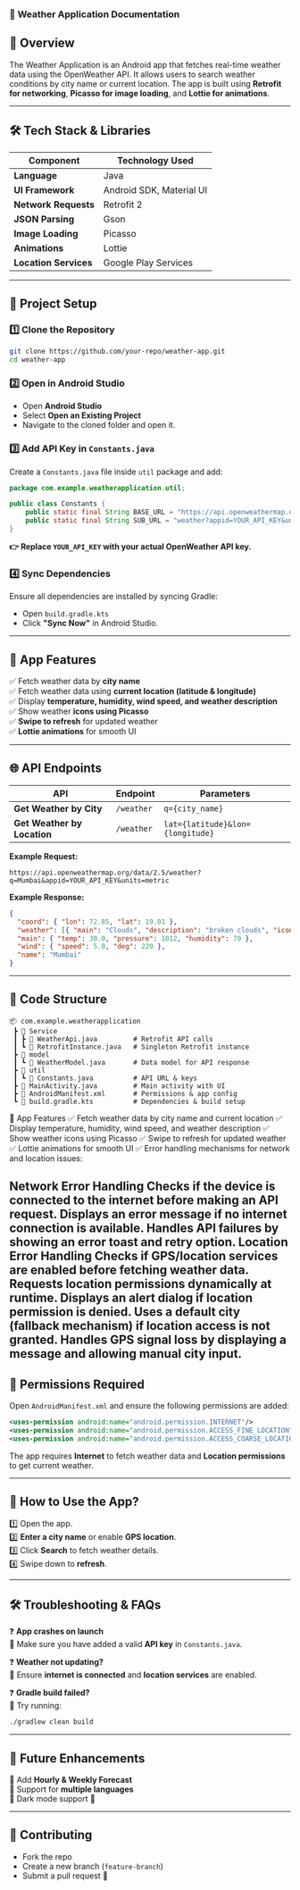 
### 📌 **Weather Application Documentation**  

## 📖 **Overview**  
The Weather Application is an Android app that fetches real-time weather data using the OpenWeather API. It allows users to search weather conditions by city name or current location. The app is built using **Retrofit for networking**, **Picasso for image loading**, and **Lottie for animations**.  

---

## 🛠 **Tech Stack & Libraries**  

| Component      | Technology Used |
|---------------|----------------|
| **Language**  | Java |
| **UI Framework** | Android SDK, Material UI |
| **Network Requests** | Retrofit 2 |
| **JSON Parsing** | Gson |
| **Image Loading** | Picasso |
| **Animations** | Lottie |
| **Location Services** | Google Play Services |

---

## 🚀 **Project Setup**  

### **1️⃣ Clone the Repository**
```sh
git clone https://github.com/your-repo/weather-app.git
cd weather-app
```

### **2️⃣ Open in Android Studio**  
- Open **Android Studio**
- Select **Open an Existing Project**  
- Navigate to the cloned folder and open it.  

### **3️⃣ Add API Key in `Constants.java`**  
Create a `Constants.java` file inside `util` package and add:  
```java
package com.example.weatherapplication.util;

public class Constants {
    public static final String BASE_URL = "https://api.openweathermap.org/data/2.5/";
    public static final String SUB_URL = "weather?appid=YOUR_API_KEY&units=metric";
}
```
**👉 Replace `YOUR_API_KEY` with your actual OpenWeather API key.**  

### **4️⃣ Sync Dependencies**  
Ensure all dependencies are installed by syncing Gradle:  
- Open `build.gradle.kts`  
- Click **"Sync Now"** in Android Studio.  

---

## 📲 **App Features**  

✅ Fetch weather data by **city name**  
✅ Fetch weather data using **current location (latitude & longitude)**  
✅ Display **temperature, humidity, wind speed, and weather description**  
✅ Show weather **icons using Picasso**  
✅ **Swipe to refresh** for updated weather  
✅ **Lottie animations** for smooth UI  

---

## 🌐 **API Endpoints**  

| API | Endpoint | Parameters |
|-----|----------|------------|
| **Get Weather by City** | `/weather` | `q={city_name}` |
| **Get Weather by Location** | `/weather` | `lat={latitude}&lon={longitude}` |

**Example Request:**  
```plaintext
https://api.openweathermap.org/data/2.5/weather?q=Mumbai&appid=YOUR_API_KEY&units=metric
```

**Example Response:**
```json
{
  "coord": { "lon": 72.85, "lat": 19.01 },
  "weather": [{ "main": "Clouds", "description": "broken clouds", "icon": "04d" }],
  "main": { "temp": 30.0, "pressure": 1012, "humidity": 70 },
  "wind": { "speed": 5.0, "deg": 220 },
  "name": "Mumbai"
}
```

---

## 📜 **Code Structure**  

```
📦 com.example.weatherapplication
 ┣ 📂 Service
 ┃ ┣ 📜 WeatherApi.java         # Retrofit API calls
 ┃ ┗ 📜 RetrofitInstance.java   # Singleton Retrofit instance
 ┣ 📂 model
 ┃ ┗ 📜 WeatherModel.java       # Data model for API response
 ┣ 📂 util
 ┃ ┗ 📜 Constants.java          # API URL & keys
 ┣ 📜 MainActivity.java         # Main activity with UI
 ┣ 📜 AndroidManifest.xml       # Permissions & app config
 ┗ 📜 build.gradle.kts          # Dependencies & build setup
```
📲 App Features
✅ Fetch weather data by city name and current location
✅ Display temperature, humidity, wind speed, and weather description
✅ Show weather icons using Picasso
✅ Swipe to refresh for updated weather
✅ Lottie animations for smooth UI
✅ Error handling mechanisms for network and location issues:

Network Error Handling
Checks if the device is connected to the internet before making an API request.
Displays an error message if no internet connection is available.
Handles API failures by showing an error toast and retry option.
Location Error Handling
Checks if GPS/location services are enabled before fetching weather data.
Requests location permissions dynamically at runtime.
Displays an alert dialog if location permission is denied.
Uses a default city (fallback mechanism) if location access is not granted.
Handles GPS signal loss by displaying a message and allowing manual city input.
---

## 📌 **Permissions Required**  
Open `AndroidManifest.xml` and ensure the following permissions are added:  
```xml
<uses-permission android:name="android.permission.INTERNET"/>
<uses-permission android:name="android.permission.ACCESS_FINE_LOCATION"/>
<uses-permission android:name="android.permission.ACCESS_COARSE_LOCATION"/>
```
The app requires **Internet** to fetch weather data and **Location permissions** to get current weather.

---

## 🏃 **How to Use the App?**  
1️⃣ Open the app.  
2️⃣ **Enter a city name** or enable **GPS location**.  
3️⃣ Click **Search** to fetch weather details.  
4️⃣ Swipe down to **refresh**.  

---

## 🛠 **Troubleshooting & FAQs**  

❓ **App crashes on launch**  
🔹 Make sure you have added a valid **API key** in `Constants.java`.  

❓ **Weather not updating?**  
🔹 Ensure **internet is connected** and **location services** are enabled.  

❓ **Gradle build failed?**  
🔹 Try running:
```sh
./gradlew clean build
```

---

## 📜 **Future Enhancements**  
🔹 Add **Hourly & Weekly Forecast**  
🔹 Support for **multiple languages**  
🔹 Dark mode support 🌙  

---

## 💙 **Contributing**  
- Fork the repo  
- Create a new branch (`feature-branch`)  
- Submit a pull request 🚀  


